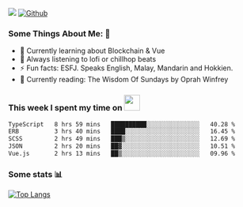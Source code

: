 ![](https://visitor-badge.laobi.icu/badge?page_id=seanho96.seanho96)
[![Github](https://img.shields.io/github/followers/seanho96?label=Follow&style=social)](https://github.com/seanho96)

### Some Things About Me: 👋
- 🌱 Currently learning about Blockchain & Vue
- :musical_note: Always listening to lofi or chillhop beats
- :zap: Fun facts: ESFJ. Speaks English, Malay, Mandarin and Hokkien.
- :book: Currently reading: The Wisdom Of Sundays by Oprah Winfrey

### This week I spent my time on <img src="https://media.giphy.com/media/SvQzkTQb3ZwKcj1QTO/giphy.gif" width="32">

<!--START_SECTION:waka-->

```txt
TypeScript   8 hrs 59 mins   ██████████░░░░░░░░░░░░░░░   40.28 %
ERB          3 hrs 40 mins   ████░░░░░░░░░░░░░░░░░░░░░   16.45 %
SCSS         2 hrs 49 mins   ███▒░░░░░░░░░░░░░░░░░░░░░   12.69 %
JSON         2 hrs 20 mins   ██▓░░░░░░░░░░░░░░░░░░░░░░   10.51 %
Vue.js       2 hrs 13 mins   ██▒░░░░░░░░░░░░░░░░░░░░░░   09.96 %
```

<!--END_SECTION:waka-->

### Some stats 📊

[![Top Langs](https://github-readme-stats.vercel.app/api/top-langs/?username=seanho96&layout=compact&theme=graywhite)](https://github.com/anuraghazra/github-readme-stats)
<br/>
<!-- ![GitHub stats](https://github-readme-stats.vercel.app/api?username=seanho96&show_icons=true&theme=graywhite)-->

